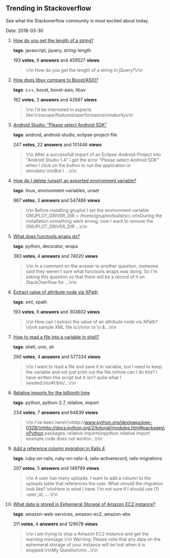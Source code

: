 ## Trending in Stackoverflow

See what the Stackoverflow community is most excited about today.

Date: 2018-03-30


1. [How do you get the length of a string?](https://stackoverflow.com/questions/1044105/how-do-you-get-the-length-of-a-string)

    **tags**: javascript, jquery, string-length
            
    193 **votes**, 9 **answers** and 459527 **views**

    > \r\n            How do you get the length of a string in jQuery?\r\n        

    
2. [How does libuv compare to Boost/ASIO?](https://stackoverflow.com/questions/11423426/how-does-libuv-compare-to-boost-asio)

    **tags**: c++, boost, boost-asio, libuv
            
    192 **votes**, 3 **answers** and 42697 **views**

    > \r\n            I'd be interested in aspects like:\r\nscope/features\nperformance\nmaturity\r\n        

    
3. [Android Studio: “Please select Android SDK”](https://stackoverflow.com/questions/34353220/android-studio-please-select-android-sdk)

    **tags**: android, android-studio, eclipse-project-file
            
    247 **votes**, 22 **answers** and 101446 **views**

    > \r\n            After a successfull import of an Eclipse-Android-Project into "Android Studio 1.4" i get the error "Please select Android SDK" when I click on the button to run the application in simulator.\n\nBut I ...\r\n        

    
4. [How do I delete (unset) an exported environment variable?](https://stackoverflow.com/questions/6877727/how-do-i-delete-unset-an-exported-environment-variable)

    **tags**: linux, environment-variables, unset
            
    967 **votes**, 3 **answers** and 547486 **views**

    > \r\n            Before installing gnuplot I set the environment variable GNUPLOT_DRIVER_DIR = /home/gnuplot/build/src.\n\nDuring the installation something went wrong; now I want to remove the GNUPLOT_DRIVER_DIR ...\r\n        

    
5. [What does functools.wraps do?](https://stackoverflow.com/questions/308999/what-does-functools-wraps-do)

    **tags**: python, decorator, wraps
            
    383 **votes**, 4 **answers** and 74020 **views**

    > \r\n            In a comment on the answer to another question, someone said they weren't sure what functools.wraps was doing.  So I'm asking this question so that there will be a record of it on StackOverflow for ...\r\n        

    
6. [Extract value of attribute node via XPath](https://stackoverflow.com/questions/4835891/extract-value-of-attribute-node-via-xpath)

    **tags**: xml, xpath
            
    193 **votes**, 6 **answers** and 303602 **views**

    > \r\n            How can I extract the value of an attribute node via XPath?\n\nA sample XML file is:\n\n<parents name='Parents'>\n  <Parent id='1' name='Parent_1'>\n    <Children name='Children'>\n      &...\r\n        

    
7. [How to read a file into a variable in shell?](https://stackoverflow.com/questions/7427262/how-to-read-a-file-into-a-variable-in-shell)

    **tags**: shell, unix, sh
            
    290 **votes**, 4 **answers** and 577334 **views**

    > \r\n            I want to read a file and save it in variable, but I need to keep the variable and not just print out the file.\nHow can I do this? I have written this script but it isn't quite what I needed:\n\n#!/bin/...\r\n        

    
8. [Relative imports for the billionth time](https://stackoverflow.com/questions/14132789/relative-imports-for-the-billionth-time)

    **tags**: python, python-2.7, relative, import
            
    234 **votes**, 7 **answers** and 64839 **views**

    > \r\n            I've been here\r\nhttp://www.python.org/dev/peps/pep-0328/\nhttp://docs.python.org/2/tutorial/modules.html#packages\nPython packages: relative imports\npython relative import example code does not work\n...\r\n        

    
9. [Add a reference column migration in Rails 4](https://stackoverflow.com/questions/22815009/add-a-reference-column-migration-in-rails-4)

    **tags**: ruby-on-rails, ruby-on-rails-4, rails-activerecord, rails-migrations
            
    207 **votes**, 5 **answers** and 149799 **views**

    > \r\n            A user has many uploads. I want to add a column to the uploads table that references the user. What should the migration look like? \n\nHere is what I have. I'm not sure if I should use (1) :user_id, :...\r\n        

    
10. [What data is stored in Ephemeral Storage of Amazon EC2 instance?](https://stackoverflow.com/questions/11566223/what-data-is-stored-in-ephemeral-storage-of-amazon-ec2-instance)

    **tags**: amazon-web-services, amazon-ec2, amazon-ebs
            
    211 **votes**, 4 **answers** and 129078 **views**

    > \r\n            I am trying to stop a Amazon EC2 instance and get the warning message \r\n  Warning: Please note that any data on the ephemeral storage of your instance will be lost when it is stopped.\r\nMy Question\n\n...\r\n        

    